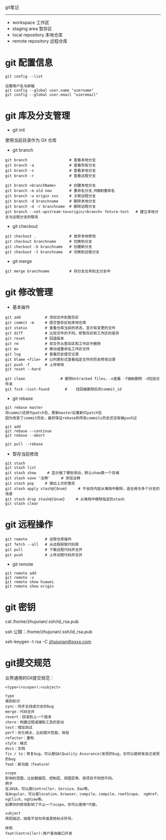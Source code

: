 git笔记

***

* workspace 工作区
* staging area 暂存区
* local repository 本地仓库
* remote repository 远程仓库

# git 配置信息

```
git config --list

设置用户名与邮箱
git config --global user.name "username"
git config --global user.email "useremail"
```

# git 库及分支管理

* git init

使用当前目录作为 Git 仓库

* git branch

```
git branch                   # 查看本地分支
git branch -a                # 查看所有分支
git branch -v                # 查看本地分支
git branch -r                # 查看远程分支

git branch <branchName>      # 创建本地分支
git branch -m old new        # 重命名分支,M强制重命名
git branch -u origin xxx     # 关联远程分支
git branch -d branchname     # 删除本地分支
git branch -d -r branchname  # 删除远程分支
git branch --set-upstream-to=origin/<branch> feture-test   # 建立本地分支与远程分支的联系
```

* git checkout

```
git checkout .               # 放弃本地修改
git checkout branchname      # 切换到分支
git checkout -b branchname   # 创建新分支
git checkout -t branchname   # 切换到远程分支
```

* git merge

```
git merge branchname         # 将分支合并到主分支中
```

# git 修改管理

* 基本操作

```
git add           # 添加文件到暂存区
git commit -m     # 提交暂存区到本地仓库
git status        # 查看仓库当前的状态，显示有变更的文件
git diff          # 比较文件的不同，即暂存区和工作区的差异
git reset         # 回退版本
git rm            # 将文件从暂存区和工作区中删除
git mv            # 移动或重命名工作区文件
git log           # 查看历史提交记录
git blame <file>  # 以列表形式查看指定文件的历史修改记录
git push -f       # 上传修改
git reset --hard

git clean                # 删除Untracked files，-n查看 -f强制删除 -d包括文件夹
git fsck –lost-found	   #	找回被删除后的commit_id
```

* git rebase

```
git rebase master
将commit还原为patch包，更新master后重新打patch包
因为改变了commit历史，最好保证rebase的所有commits历史还没有被push过

git add
git rebase --continue
git rebase --abort

git pull --rebase
```

* 暂存当前修改

```
git stash
git stash list
git stash show     # 显⽰做了哪些改动，默认show第一个存储
git stash save '注释'     # 添加注释
git stash pop     # 弹出上次的暂存
git stash apply stash@{$num}     # 不会将内容从堆栈中删除，适合用与多个分支的场景
git stash drop stash@{$num}     # 从堆栈中移除指定的stash
git stash clear
```

# git 远程操作

```
git remote        # 远程仓库操作
git fetch --all   # 从远程获取代码库
git pull          # 下载远程代码并合并
git push          # 上传远程代码并合并
```

* git remote

```
git remote add
git remote -v
git remote show huawei
git remote show origin
```

# git 密钥

cat /home/zhujunan/.ssh/id_rsa.pub

ssh 公钥：/home/zhujunan/.ssh/id_rsa.pub

ssh-keygen -t rsa -C zhujunan@xxxx.com

# git提交规范

业界通用的Git提交规范：

```
<type>(<scope>):<subject>

type
类别标识
sync：同步主线或分支的bug
merge：代码合并
revert：回滚到上一个版本
chore：构建过程或辅助工具的变动
test：增加测试
perf：优化相关，比如提升性能、体验
refactor：重构
style：格式
docs：文档
fix / to：修复bug，可以是QA(Quality Assurance)发现的bug，也可以是研发自己发现的bug
feat：新功能（feature）

scope
影响的范围，比如数据层、控制层、视图层等，视项目不同而不同。
例子
在JAVA，可以是Controller，Service，Dao等。
在Angular，可以是location，browser，compile，compile，rootScope， ngHref，ngClick，ngView等。
如果你的修改影响了不止一个scope，你可以使用*代替。

subject
简短描述，结尾不加句号或其他标点符号。

样例
feat(Controller):用户查询接口开发
```
